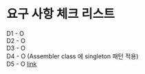 # 요구 사항 체크 리스트  

D1 - O  
D2 - O   
D3 - O   
D4 - O (Assembler class 에 singleton 패턴 적용)   
D5 - O [link](https://github.com/hyeonseung-yu/CarAssemble-Hyeonseung/blob/master/coverage.PNG)
